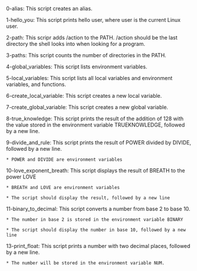 0-alias: This script creates an alias.

1-hello_you: This script prints hello user, where user is the current Linux user.

2-path: This scripr adds /action to the PATH. /action should be the last directory the shell looks into when looking for a program.

3-paths: This script counts the number of directories in the PATH.

4-global_variables: This script lists environment variables.

5-local_variables: This script lists all local variables and environment variables, and functions.

6-create_local_variable: This script creates a new local variable.

7-create_global_variable: This script creates a new global variable.

8-true_knowledge: This script prints the result of the addition of 128 with the value stored in the environment variable TRUEKNOWLEDGE, followed by a new line.

9-divide_and_rule: This script prints the result of POWER divided by DIVIDE, followed by a new line.

	* POWER and DIVIDE are environment variables

10-love_exponent_breath: This script displays the result of BREATH to the power LOVE

	* BREATH and LOVE are environment variables

	* The script should display the result, followed by a new line

11-binary_to_decimal: This script converts a number from base 2 to base 10.

	* The number in base 2 is stored in the environment variable BINARY

	* The script should display the number in base 10, followed by a new line

13-print_float: This script prints a number with two decimal places, followed by a new line.

	* The number will be stored in the environment variable NUM.
